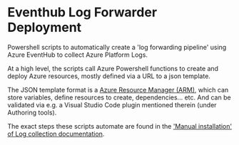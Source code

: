 # Eventhub Log Forwarder Deployment

Powershell scripts to automatically create a 'log forwarding pipeline' using Azure EventHub to collect Azure Platform Logs.

At a high level, the scripts call Azure Powershell functions to create and deploy Azure resources, mostly defined via a URL to a json template.

The JSON template format is a [Azure Resource Manager (ARM)](https://docs.microsoft.com/en-us/azure/azure-resource-manager/templates/overview), which can store variables, define resources to create, dependencies... etc. And can be validated via e.g. a Visual Studio Code plugin mentioned therein (under Authoring tools). 

The exact steps these scripts automate are found in the ['Manual installation' of Log collection documentation](https://docs.datadoghq.com/integrations/azure/?tab=manualinstallation#log-collection).
